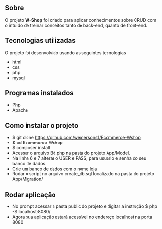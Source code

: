 ## Sobre
O projeto **W-Shop** foi criado para aplicar conhecimentos sobre CRUD com o intuido de treinar conceitos tanto de back-end, quanto de front-end.

## Tecnologias utilizadas
O projeto foi desenvolvido usando as seguintes tecnologias
- html
- css
- php
- mysql

## Programas instalados
- Php
- Apache

## Como instalar o projeto

- $ git clone https://github.com/wemersons1/Ecommerce-Wshop
- $ cd Ecommerce-Wshop
- $ composer install
- Acessar o arquivo Bd.php na pasta do projeto App/Model.
- Na linha 6 e 7 alterar o USER e PASS, para usuário e senha do seu banco de dados.
- Crie um banco de dados com o nome loja
- Rodar o script no arquivo create_db.sql localizado na pasta do projeto App/Migration/


## Rodar aplicação

- No prompt acessar a pasta public do projeto e digitar a instrução $ php -S localhost:8080/
- Agora sua aplicação estará acessível no endereço localhost na porta 8080
